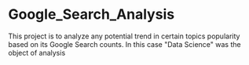 # Google_Search_Analysis

This project is to analyze any potential trend in certain topics popularity based on its Google Search counts.
In this case "Data Science" was the object of analysis
